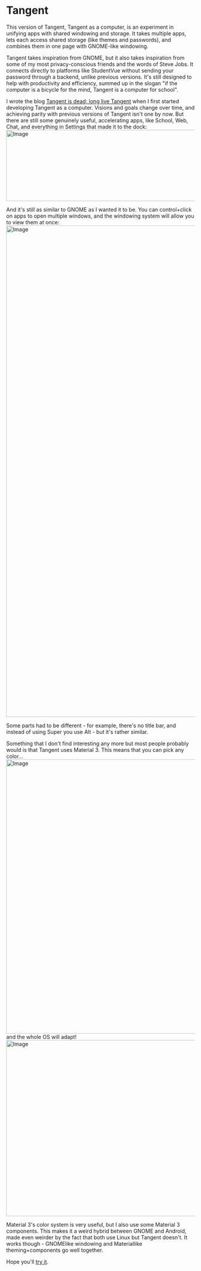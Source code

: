 # Tangent

This version of Tangent, Tangent as a computer, is an experiment in unifying apps with shared windowing and storage. It takes multiple apps, lets each access shared storage (like themes and passwords), and combines them in one page with GNOME-like windowing.

Tangent takes inspiration from GNOME, but it also takes inspiration from some of my most privacy-conscious friends and the words of Steve Jobs. It connects directly to platforms like StudentVue without sending your password through a backend, unlike previous versions. It's still designed to help with productivity and efficiency, summed up in the slogan "if the computer is a bicycle for the mind, Tangent is a computer for school".

I wrote the blog [Tangent is dead; long live Tangent](https://ktibow.github.io/blog/tangentcomputer/) when I first started developing Tangent as a computer. Visions and goals change over time, and achieving parity with previous versions of Tangent isn't one by now. But there are still some genuinely useful, accelerating apps, like School, Web, Chat, and everything in Settings that made it to the dock:
<img width="684" height="190" alt="Image" src="https://github.com/user-attachments/assets/76b021d8-4d67-47af-a9d1-f0217ac0a558" />

And it's still as similar to GNOME as I wanted it to be. You can control+click on apps to open multiple windows, and the windowing system will allow you to view them at once:
<img width="2319" height="1312" alt="Image" src="https://github.com/user-attachments/assets/51a791db-ac7f-4b5a-b7c4-1aba4ad95292" />

Some parts had to be different - for example, there's no title bar, and instead of using Super you use Alt - but it's rather similar.

Something that I don't find interesting any more but most people probably would is that Tangent uses Material 3. This means that you can pick any color...
<img width="1080" height="732" alt="Image" src="https://github.com/user-attachments/assets/4a60b026-2458-4b26-93e0-fc3c3f0c3cd5" />
and the whole OS will adapt!
<img width="1365" height="470" alt="Image" src="https://github.com/user-attachments/assets/64fc248a-e133-4996-810b-6cb586d8260f" />

Material 3's color system is very useful, but I also use some Material 3 components. This makes it a weird hybrid between GNOME and Android, made even weirder by the fact that both use Linux but Tangent doesn't. It works though - GNOMElike windowing and Materiallike theming+components go well together.

Hope you'll [try it](https://tangent.val.run).
